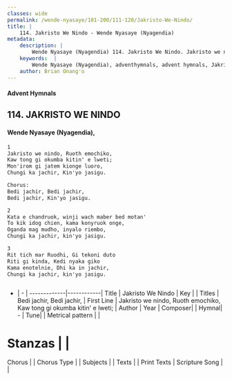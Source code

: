 ```yaml
---
classes: wide
permalink: /wende-nyasaye/101-200/111-120/Jakristo-We-Nindo/
title: |
    114. Jakristo We Nindo - Wende Nyasaye (Nyagendia)
metadata:
    description: |
        Wende Nyasaye (Nyagendia) 114. Jakristo We Nindo. Jakristo we nindo, Ruoth emochiko, Kaw tong gi okumba kitin' e lweti; Mon'irom gi jatem kionge luoro, Chungi ka jachir, Kin'yo jasigu.  Chorus: Bedi jachir, Bedi jachir, Bedi jachir, Kin'yo jasigu.  
    keywords:  |
        Wende Nyasaye (Nyagendia), adventhymnals, advent hymnals, Jakristo We Nindo, Jakristo we nindo, Ruoth emochiko, Kaw tong gi okumba kitin' e lweti;. Bedi jachir, Bedi jachir,
    author: Brian Onang'o
---
```


#### Advent Hymnals
## 114. JAKRISTO WE NINDO
####  Wende Nyasaye (Nyagendia),

```txt
1
Jakristo we nindo, Ruoth emochiko,
Kaw tong gi okumba kitin' e lweti;
Mon'irom gi jatem kionge luoro,
Chungi ka jachir, Kin'yo jasigu.

Chorus:
Bedi jachir, Bedi jachir,
Bedi jachir, Kin'yo jasigu.

2
Kata e chandruok, winji wach maber bed motan'
To kik idog chien, kama konyruok onge,
Oganda mag mudho, inyalo riembo,
Chungi ka jachir, kin'yo jasigu.

3
Rit tich mar Ruodhi, Gi tekoni duto
Riti gi kinda, Kedi nyaka giko
Kama enotelnie, Dhi ka in jachir,
Chungi ka jachir, kin'yo jasigu.



```

- |   -  |
-------------|------------|
Title | Jakristo We Nindo |
Key |  |
Titles | Bedi jachir, Bedi jachir, |
First Line | Jakristo we nindo, Ruoth emochiko, Kaw tong gi okumba kitin' e lweti; |
Author | 
Year | 
Composer| |
Hymnal|  - |
Tune|  |
Metrical pattern | |
# Stanzas |  |
Chorus |  |
Chorus Type |  |
Subjects | |
Texts |  |
Print Texts | 
Scripture Song |  |
    
